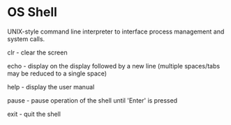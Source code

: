 # OS Shell 
UNIX-style command line interpreter to interface process management and system calls.

clr - clear the screen

echo <comment> - display <comment> on the display followed by a new line (multiple spaces/tabs may be reduced to a single space)
  
help - display the user manual

pause - pause operation of the shell until 'Enter' is pressed

exit - quit the shell
